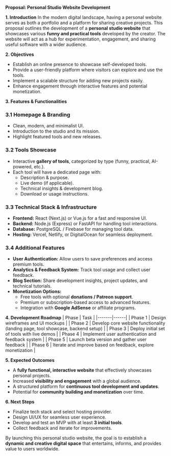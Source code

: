 **Proposal: Personal Studio Website Development**

**1. Introduction**
In the modern digital landscape, having a personal website serves as both a portfolio and a platform for sharing creative projects. This proposal outlines the development of a **personal studio website** that showcases various **funny and practical tools** developed by the creator. The website will act as a hub for experimentation, engagement, and sharing useful software with a wider audience.

**2. Objectives**
- Establish an online presence to showcase self-developed tools.
- Provide a user-friendly platform where visitors can explore and use the tools.
- Implement a scalable structure for adding new projects easily.
- Enhance engagement through interactive features and potential monetization.

**3. Features & Functionalities**
### **3.1 Homepage & Branding**
- Clean, modern, and minimalist UI.
- Introduction to the studio and its mission.
- Highlight featured tools and new releases.

### **3.2 Tools Showcase**
- Interactive **gallery of tools**, categorized by type (funny, practical, AI-powered, etc.).
- Each tool will have a dedicated page with:
  - Description & purpose.
  - Live demo (if applicable).
  - Technical insights & development blog.
  - Download or usage instructions.

### **3.3 Technical Stack & Infrastructure**
- **Frontend:** React (Next.js) or Vue.js for a fast and responsive UI.
- **Backend:** Node.js (Express) or FastAPI for handling tool interactions.
- **Database:** PostgreSQL / Firebase for managing tool data.
- **Hosting:** Vercel, Netlify, or DigitalOcean for seamless deployment.

### **3.4 Additional Features**
- **User Authentication:** Allow users to save preferences and access premium tools.
- **Analytics & Feedback System:** Track tool usage and collect user feedback.
- **Blog Section:** Share development insights, project updates, and technical tutorials.
- **Monetization Options:**
  - Free tools with optional **donations / Patreon support**.
  - Premium or subscription-based access to advanced features.
  - Integration with **Google AdSense** or affiliate programs.

**4. Development Roadmap**
| Phase | Task |
|-------|------|
| Phase 1 | Design wireframes and UI mockups |
| Phase 2 | Develop core website functionality (landing page, tool showcase, backend setup) |
| Phase 3 | Deploy initial set of tools with live demos |
| Phase 4 | Implement user authentication and feedback system |
| Phase 5 | Launch beta version and gather user feedback |
| Phase 6 | Iterate and improve based on feedback, explore monetization |

**5. Expected Outcomes**
- A **fully functional, interactive website** that effectively showcases personal projects.
- Increased **visibility and engagement** with a global audience.
- A structured platform for **continuous tool development and updates**.
- Potential for **community building and monetization** over time.

**6. Next Steps**
- Finalize tech stack and select hosting provider.
- Design UI/UX for seamless user experience.
- Develop and test an MVP with at least **3 initial tools**.
- Collect feedback and iterate for improvements.

By launching this personal studio website, the goal is to establish a **dynamic and creative digital space** that entertains, informs, and provides value to users worldwide.

